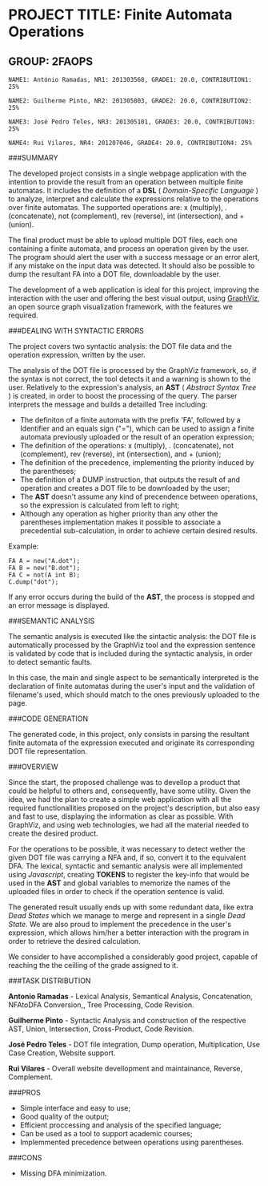 # PROJECT TITLE: Finite Automata Operations
## GROUP: 2FAOPS
```
NAME1: António Ramadas, NR1: 201303568, GRADE1: 20.0, CONTRIBUTION1: 25%

NAME2: Guilherme Pinto, NR2: 201305803, GRADE2: 20.0, CONTRIBUTION2: 25%

NAME3: José Pedro Teles, NR3: 201305101, GRADE3: 20.0, CONTRIBUTION3: 25%

NAME4: Rui Vilares, NR4: 201207046, GRADE4: 20.0, CONTRIBUTION4: 25%
```
###SUMMARY

The developed project consists in a single webpage application with the intention to provide the result from an operation between multiple finite automatas. It includes the definition of a **DSL** ( _Domain-Specific Language_ ) to analyze, interpret and calculate the expressions relative to the operations over finite automatas. The supported operations are: x (multiply), . (concatenate), not (complement), rev (reverse), int (intersection), and + (union).

The final product must be able to upload multiple DOT files, each one containing a finite automata, and process an operation given by the user. The program should alert the user with a success message or an error alert, if any mistake on the input data was detected. It should also be possible to dump the resultant FA into a DOT file, downloadable by the user.

The development of a web application is ideal for this project, improving the interaction with the user and offering the best visual output, using [GraphViz](http://www.graphviz.org/), an open source graph visualization framework, with the features we required.

###DEALING WITH SYNTACTIC ERRORS

The project covers two syntactic analysis: the DOT file data and the operation expression, written by the user.

The analysis of the DOT file is processed by the GraphViz framework, so, if the syntax is not correct, the tool detects it and a warning is shown to the user. Relatively to the expression's analysis, an **AST** ( _Abstract Syntax Tree_ ) is created, in order to boost the processing of the query. The parser interprets the message and builds a detailled Tree including: 

* The definiton of a finite automata with the prefix 'FA', followed by a Identifier and an equals sign ("="), which can be used to assign a finite automata previously uploaded or the result of an operation expression;
* The definition of the operations: x (multiply), . (concatenate), not (complement), rev (reverse), int (intersection), and + (union);
* The definition of the precedence, implementing the priority induced by the parentheses;
* The definition of a DUMP instruction, that outputs the result of and operation and creates a DOT file to be downloaded by the user;
* The **AST** doesn't assume any kind of precendence between operations, so the expression is calculated from left to right;
* Although any operation as higher priority than any other the parentheses implementation makes it possible to associate a precedential sub-calculation, in order to achieve certain desired results.

Example:
```
FA A = new("A.dot");
FA B = new("B.dot");
FA C = not(A int B);
C.dump("dot");
```

If any error occurs during the build of the **AST**, the process is stopped and an error message is displayed.


###SEMANTIC ANALYSIS

The semantic analysis is executed like the sintactic analysis: the DOT file is automatically processed by the GraphViz tool and the expression sentence is validated by code that is included during the syntactic analysis, in order to detect semantic faults. 

In this case, the main and single aspect to be semantically interpreted is the declaration of finite automatas during the user's input and the validation of filename's used, which should match to the ones previously uploaded to the page.


###CODE GENERATION

The generated code, in this project, only consists in parsing the resultant finite automata of the expression executed and originate its corresponding DOT file representation.


###OVERVIEW

Since the start, the proposed challenge was to devellop a product that could be helpful to others and, consequently, have some utility. Given the idea, we had the plan to create a simple web application with all the required functionallities proposed on the project's description, but also easy and fast to use, displaying the information as clear as possible. With GraphViz, and using web technologies, we had all the material needed to create the desired product.

For the operations to be possible, it was necessary to detect wether the given DOT file was carrying a NFA and, if so, convert it to the equivalent DFA. The lexical, syntactic and semantic analysis were all implemented using _Javascript_, creating **TOKENS** to register the key-info that would be used in the **AST** and global variables to memorize the names of the uploaded files in order to check if the operation sentence is valid.

The generated result usually ends up with some redundant data, like extra _Dead States_ which we manage to merge and represent in a single _Dead State_. We are also proud to implement the precedence in the user's expression, which allows him/her a better interaction with the program in order to retrieve the desired calculation.

We consider to have accomplished a considerably good project, capable of reaching the the ceilling of the grade assigned to it.

###TASK DISTRIBUTION

**Antonio Ramadas** - Lexical Analysis, Semantical Analysis, Concatenation, NFAtoDFA Conversion,, Tree Processing, Code Revision.

**Guilherme Pinto** - Syntactic Analysis and construction of the respective AST, Union, Intersection, Cross-Product, Code Revision.

**José Pedro Teles** - DOT file integration, Dump operation, Multiplication, Use Case Creation, Website support.

**Rui Vilares** - Overall website devellopment and maintainance, Reverse, Complement.

###PROS

* Simple interface and easy to use;
* Good quality of the output;
* Efficient proccessing and analysis of the specified language;
* Can be used as a tool to support academic courses;
* Implemmented precedence between operations using parentheses.


###CONS

* Missing DFA minimization.